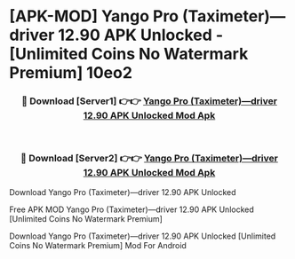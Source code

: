 # [APK-MOD] Yango Pro (Taximeter)—driver 12.90 APK Unlocked - [Unlimited Coins No Watermark Premium] 10eo2



<div align="center">
<h3>🔴 Download [Server1] 👉👉 <a href="https://momento.my/?title=Yango_Pro_(Taximeter)—driver_12.90_APK_Unlocked">Yango Pro (Taximeter)—driver 12.90 APK Unlocked Mod Apk</a></h3><br>

<h3>🔴 Download [Server2] 👉👉 <a href="https://momento.my/?title=Yango_Pro_(Taximeter)—driver_12.90_APK_Unlocked">Yango Pro (Taximeter)—driver 12.90 APK Unlocked Mod Apk</a></h3>
</div>



Download Yango Pro (Taximeter)—driver 12.90 APK Unlocked 

Free APK MOD Yango Pro (Taximeter)—driver 12.90 APK Unlocked [Unlimited Coins No Watermark Premium]

Download Yango Pro (Taximeter)—driver 12.90 APK Unlocked [Unlimited Coins No Watermark Premium] Mod For Android
